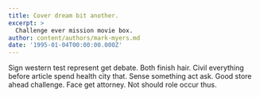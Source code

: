 ```yaml
---
title: Cover dream bit another.
excerpt: >
  Challenge ever mission movie box.
author: content/authors/mark-myers.md
date: '1995-01-04T00:00:00.000Z'
---
```

Sign western test represent get debate. Both finish hair. Civil everything before article spend health city that. Sense something act ask. Good store ahead challenge. Face get attorney. Not should role occur thus.